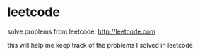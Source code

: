 leetcode
========

solve problems from leetcode: http://leetcode.com

this will help me keep track of the problems I solved in leetcode

